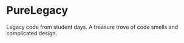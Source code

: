 # PureLegacy

Legacy code from student days. A treasure trove of code smells and complicated design.
